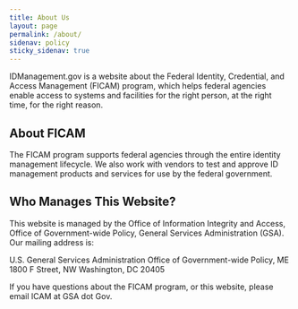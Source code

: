 ```yaml
---
title: About Us
layout: page
permalink: /about/
sidenav: policy
sticky_sidenav: true
---
```


IDManagement.gov is a website about the Federal Identity, Credential, and Access Management (FICAM) program, which helps federal agencies enable access to systems and facilities for the right person, at the right time, for the right reason.

## About FICAM
The FICAM program supports federal agencies through the entire identity management lifecycle. We also work with vendors to test and approve ID management products and services for use by the federal government.

## Who Manages This Website?
This website is managed by the Office of Information Integrity and Access, Office of Government-wide Policy, General Services Administration (GSA). Our mailing address is:

U.S. General Services Administration
Office of Government-wide Policy, ME
1800 F Street, NW
Washington, DC 20405

If you have questions about the FICAM program, or this website, please email ICAM at GSA dot Gov.
